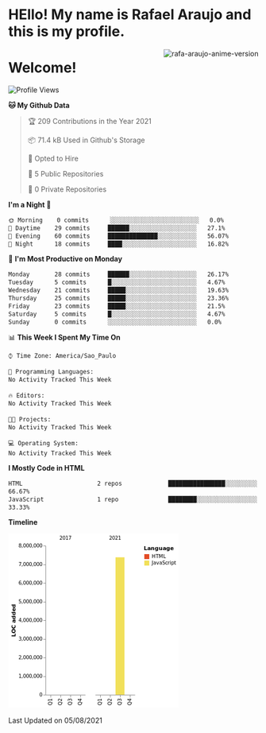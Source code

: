 <h1> HEllo! My name is Rafael Araujo and this is my profile. </h1>
<img align="right" alt="rafa-araujo-anime-version" src="https://cdn.discordapp.com/attachments/872942902454681690/872943127726538823/mygif.gif">
<h1> Welcome!</h1>

<!--START_SECTION:waka-->
![Profile Views](http://img.shields.io/badge/Profile%20Views-10-blue)

**🐱 My Github Data** 

> 🏆 209 Contributions in the Year 2021
 > 
> 📦 71.4 kB Used in Github's Storage 
 > 
> 💼 Opted to Hire
 > 
> 📜 5 Public Repositories 
 > 
> 🔑 0 Private Repositories  
 > 
**I'm a Night 🦉** 

```text
🌞 Morning    0 commits      ░░░░░░░░░░░░░░░░░░░░░░░░░   0.0% 
🌆 Daytime    29 commits     ██████░░░░░░░░░░░░░░░░░░░   27.1% 
🌃 Evening    60 commits     ██████████████░░░░░░░░░░░   56.07% 
🌙 Night      18 commits     ████░░░░░░░░░░░░░░░░░░░░░   16.82%

```
📅 **I'm Most Productive on Monday** 

```text
Monday       28 commits     ██████░░░░░░░░░░░░░░░░░░░   26.17% 
Tuesday      5 commits      █░░░░░░░░░░░░░░░░░░░░░░░░   4.67% 
Wednesday    21 commits     █████░░░░░░░░░░░░░░░░░░░░   19.63% 
Thursday     25 commits     █████░░░░░░░░░░░░░░░░░░░░   23.36% 
Friday       23 commits     █████░░░░░░░░░░░░░░░░░░░░   21.5% 
Saturday     5 commits      █░░░░░░░░░░░░░░░░░░░░░░░░   4.67% 
Sunday       0 commits      ░░░░░░░░░░░░░░░░░░░░░░░░░   0.0%

```


📊 **This Week I Spent My Time On** 

```text
⌚︎ Time Zone: America/Sao_Paulo

💬 Programming Languages: 
No Activity Tracked This Week

🔥 Editors: 
No Activity Tracked This Week

🐱‍💻 Projects: 
No Activity Tracked This Week

💻 Operating System: 
No Activity Tracked This Week

```

**I Mostly Code in HTML** 

```text
HTML                     2 repos             ████████████████░░░░░░░░░   66.67% 
JavaScript               1 repo              ████████░░░░░░░░░░░░░░░░░   33.33%

```


**Timeline**

![Chart not found](https://raw.githubusercontent.com/rafa-araujo/rafa-araujo/main/charts/bar_graph.png) 


 Last Updated on 05/08/2021
<!--END_SECTION:waka-->
